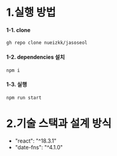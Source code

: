 # 1.실행 방법

#### 1-1. clone

```shell
gh repo clone nueizkk/jasoseol
```

#### 1-2. dependencies 설치

```shell
npm i

```

#### 1-3. 실행

```shell
npm run start

```

# 2.기술 스택과 설계 방식

- "react": "^18.3.1"
- "date-fns": "^4.1.0"
